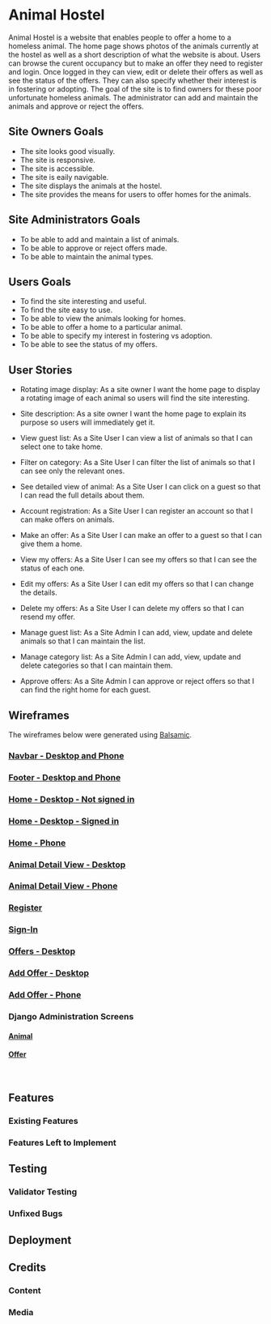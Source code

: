 # Animal Hostel

Animal Hostel is a website that enables people to offer a home to a homeless animal. The home page shows photos of the animals currently at the hostel as well as a short
description of what the website is about. Users can browse the curent occupancy but to make an offer they need to register and login. Once logged in they can view, edit or delete their offers as well as see the status of the offers. They can also specify whether their interest is in fostering or adopting. The goal of the site is to find owners
 for these poor unfortunate homeless animals. The administrator can add and maintain the animals and approve or reject the offers.

## Site Owners Goals
* The site looks good visually.
* The site is responsive.
* The site is accessible.
* The site is eaily navigable.
* The site displays the animals at the hostel.
* The site provides the means for users to offer homes for the animals.

## Site Administrators Goals
* To be able to add and maintain a list of animals.
* To be able to approve or reject offers made.
* To be able to maintain the animal types.

## Users Goals
* To find the site interesting and useful.
* To find the site easy to use.
* To be able to view the animals looking for homes.
* To be able to offer a home to a particular animal.
* To be able to specify my interest in fostering vs adoption.
* To be able to see the status of my offers. 


## User Stories
* Rotating image display: As a site owner I want the home page to display a rotating image of each animal so users will find the site interesting.  
* Site description: As a site owner I want the home page to explain its purpose so users will immediately get it.

* View guest list: As a Site User I can view a list of animals so that I can select one to take home.
* Filter on category: As a Site User I can filter the list of animals so that I can see only the relevant ones.
* See detailed view of animal: As a Site User I can click on a guest so that I can read the full details about them.

* Account registration: As a Site User I can register an account so that I can make offers on animals.
* Make an offer: As a Site User I can make an offer to a guest so that I can give them a home.
* View my offers: As a Site User I can see my offers so that I can see the status of each one.
* Edit my offers: As a Site User I can edit my offers so that I can change the details.
* Delete my offers: As a Site User I can delete my offers so that I can resend my offer.

* Manage guest list: As a Site Admin I can add, view, update and delete animals so that I can maintain the list.
* Manage category list: As a Site Admin I can add, view, update and delete categories so that I can maintain them.
* Approve offers: As a Site Admin I can approve or reject offers so that I can find the right home for each guest.


## Wireframes
The wireframes below were generated using [Balsamic](https://balsamiq.com/wireframes/ "Balsamic"). 

### [Navbar - Desktop and Phone](docs/wireframes/navbar.png "Navbar wireframe")
### [Footer - Desktop and Phone](docs/wireframes/footer-desktop-and-phone.png "Footer wireframe")
### [Home - Desktop - Not signed in](docs/wireframes/home-desktop-not-signed-in.png "Home Desktop not signed in wireframe")
### [Home - Desktop - Signed in](docs/wireframes/home-desktop-signed-in.png "Home Desktop signed in wireframe")
### [Home - Phone](docs/wireframes/home-phone.png "Home Phone wireframe")
### [Animal Detail View - Desktop](docs/wireframes/detail-view-desktop.png "View Animal Detail Desktop wireframe")
### [Animal Detail View - Phone](docs/wireframes/detail-view-phone.png "View Animal Detail Phone wireframe") 
### [Register](docs/wireframes/register.png "Registration wireframe")
### [Sign-In](docs/wireframes/sign-in.png "Sign IN wireframe")
### [Offers - Desktop](docs/wireframes/offers-desktop.png "Offers wireframe")
### [Add Offer - Desktop](docs/wireframes/add-offer-desktop.png "Add Offer - Desktop wireframe")
### [Add Offer - Phone](docs/wireframes/add-offer-phone.png "Add Offer - Phone wireframe")     
### Django Administration Screens
#### [Animal](docs/wireframes/django-adimistration-animal.png "Animal wireframe")
#### [Offer](docs/wireframes/django-administration-offer.png "Offer wireframe")
&nbsp;  

## Features 

### Existing Features

### Features Left to Implement

## Testing 

### Validator Testing 

### Unfixed Bugs

## Deployment

## Credits 

### Content 

### Media
